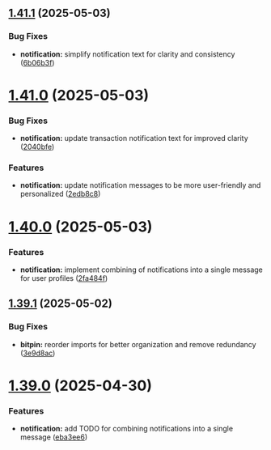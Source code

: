 ## [1.41.1](https://github.com/ghorbani-mohammad/Crypto-Assets-Monitoring/compare/v1.41.0...v1.41.1) (2025-05-03)


### Bug Fixes

* **notification:** simplify notification text for clarity and consistency ([6b06b3f](https://github.com/ghorbani-mohammad/Crypto-Assets-Monitoring/commit/6b06b3f42c1a67fdf37e79779449d3b031d9f671))



# [1.41.0](https://github.com/ghorbani-mohammad/Crypto-Assets-Monitoring/compare/v1.40.0...v1.41.0) (2025-05-03)


### Bug Fixes

* **notification:** update transaction notification text for improved clarity ([2040bfe](https://github.com/ghorbani-mohammad/Crypto-Assets-Monitoring/commit/2040bfe4730c89f60431776a93204f24c62a408c))


### Features

* **notification:** update notification messages to be more user-friendly and personalized ([2edb8c8](https://github.com/ghorbani-mohammad/Crypto-Assets-Monitoring/commit/2edb8c84c1411ad95e85657f424dd65e7c72f535))



# [1.40.0](https://github.com/ghorbani-mohammad/Crypto-Assets-Monitoring/compare/v1.39.1...v1.40.0) (2025-05-03)


### Features

* **notification:** implement combining of notifications into a single message for user profiles ([2fa484f](https://github.com/ghorbani-mohammad/Crypto-Assets-Monitoring/commit/2fa484f3d22408e42ff8168204c570e145544da4))



## [1.39.1](https://github.com/ghorbani-mohammad/Crypto-Assets-Monitoring/compare/v1.39.0...v1.39.1) (2025-05-02)


### Bug Fixes

* **bitpin:** reorder imports for better organization and remove redundancy ([3e9d8ac](https://github.com/ghorbani-mohammad/Crypto-Assets-Monitoring/commit/3e9d8ac0beddcedd68cb4760f58a45ae11943416))



# [1.39.0](https://github.com/ghorbani-mohammad/Crypto-Assets-Monitoring/compare/v1.38.0...v1.39.0) (2025-04-30)


### Features

* **notification:** add TODO for combining notifications into a single message ([eba3ee6](https://github.com/ghorbani-mohammad/Crypto-Assets-Monitoring/commit/eba3ee60eb1467c3b183f0f98dde935ebc4999c8))



